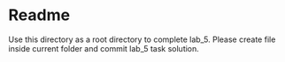 # Readme

Use this directory as a root directory to complete lab_5. Please create file
inside current folder and commit lab_5 task solution.
